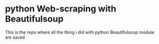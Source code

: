 # python Web-scraping with Beautifulsoup 
This is the repo where all the thing i did with python
Beautifulsoup module are saved